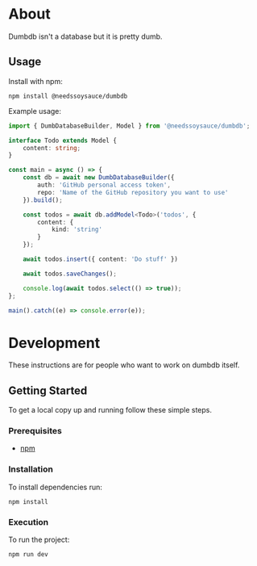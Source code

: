 # About

Dumbdb isn't a database but it is pretty dumb.

## Usage

Install with npm:

```
npm install @needssoysauce/dumbdb
```

Example usage:

```typescript
import { DumbDatabaseBuilder, Model } from '@needssoysauce/dumbdb';

interface Todo extends Model {
    content: string;
}

const main = async () => {
    const db = await new DumbDatabaseBuilder({
        auth: 'GitHub personal access token',
        repo: 'Name of the GitHub repository you want to use'
    }).build();

    const todos = await db.addModel<Todo>('todos', {
        content: {
            kind: 'string'
        }
    });

    await todos.insert({ content: 'Do stuff' })

    await todos.saveChanges();

    console.log(await todos.select(() => true));
};

main().catch((e) => console.error(e));
```

# Development

These instructions are for people who want to work on dumbdb itself.

## Getting Started

To get a local copy up and running follow these simple steps.

### Prerequisites

* [npm](https://www.npmjs.com/)

### Installation

To install dependencies run:

```
npm install
```

### Execution

To run the project:

```
npm run dev
```
